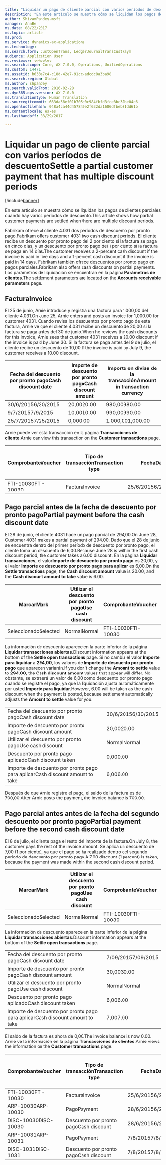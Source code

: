 ```yaml
---
title: "Liquidar un pago de cliente parcial con varios períodos de descuento"
description: "En este artículo se muestra cómo se liquidan los pagos de clientes parciales cuando hay varios períodos de descuento."
author: ShivamPandey-msft
manager: AnnBe
ms.date: 08/22/2017
ms.topic: article
ms.prod: 
ms.service: dynamics-ax-applications
ms.technology: 
ms.search.form: CustOpenTrans, LedgerJournalTransCustPaym
audience: Application User
ms.reviewer: twheeloc
ms.search.scope: Core, AX 7.0.0, Operations, UnifiedOperations
ms.custom: 14471
ms.assetid: b633a7c4-c18d-42e7-91cc-adcdc8a3ba98
ms.search.region: Global
ms.author: shpandey
ms.search.validFrom: 2016-02-28
ms.dyn365.ops.version: AX 7.0.0
ms.translationtype: Human Translation
ms.sourcegitcommit: 663da58ef01b705c0c984fbfd3fce8bc31be04c6
ms.openlocfilehash: 048a4ca44d457849e2f632da1686dfbeb81dd61b
ms.contentlocale: es-es
ms.lasthandoff: 08/29/2017

---
```


# <a name="settle-a-partial-customer-payment-that-has-multiple-discount-periods"></a><span data-ttu-id="9e61c-103">Liquidar un pago de cliente parcial con varios períodos de descuento</span><span class="sxs-lookup"><span data-stu-id="9e61c-103">Settle a partial customer payment that has multiple discount periods</span></span>

[!include[banner](../includes/banner.md)]


<span data-ttu-id="9e61c-104">En este artículo se muestra cómo se liquidan los pagos de clientes parciales cuando hay varios períodos de descuento.</span><span class="sxs-lookup"><span data-stu-id="9e61c-104">This article shows how partial customer payments are settled when there are multiple discount periods.</span></span>

<span data-ttu-id="9e61c-105">Fabrikam ofrece al cliente 4.031 dos períodos de descuento por pronto pago.</span><span class="sxs-lookup"><span data-stu-id="9e61c-105">Fabrikam offers customer 4031 two cash discount periods.</span></span> <span data-ttu-id="9e61c-106">El cliente recibe un descuento por pronto pago del 2 por ciento si la factura se paga en cinco días, y un descuento por pronto pago del 1 por ciento si la factura se paga en 14 días.</span><span class="sxs-lookup"><span data-stu-id="9e61c-106">The customer receives a 2-percent cash discount if the invoice is paid in five days and a 1-percent cash discount if the invoice is paid in 14 days.</span></span> <span data-ttu-id="9e61c-107">Fabrikam también ofrece descuentos por pronto pago en pagos parciales.</span><span class="sxs-lookup"><span data-stu-id="9e61c-107">Fabrikam also offers cash discounts on partial payments.</span></span> <span data-ttu-id="9e61c-108">Los parámetros de liquidación se encuentran en la página **Parámetros de clientes**.</span><span class="sxs-lookup"><span data-stu-id="9e61c-108">The settlement parameters are located on the **Accounts receivable parameters** page.</span></span>

## <a name="invoice"></a><span data-ttu-id="9e61c-109">Factura</span><span class="sxs-lookup"><span data-stu-id="9e61c-109">Invoice</span></span>
<span data-ttu-id="9e61c-110">El 25 de junio, Arnie introduce y registra una factura para 1.000,00 del cliente 4.031.</span><span class="sxs-lookup"><span data-stu-id="9e61c-110">On June 25, Arnie enters and posts an invoice for 1,000.00 for customer 4031.</span></span> <span data-ttu-id="9e61c-111">Cuando revisa los descuentos por pronto pago de esta factura, Arnie ve que el cliente 4.031 recibe un descuento de 20,00 si la factura se paga antes del 30 de junio.</span><span class="sxs-lookup"><span data-stu-id="9e61c-111">When he reviews the cash discounts for this invoice, Arnie sees that customer 4031 receives a 20.00 discount if the invoice is paid by June 30.</span></span> <span data-ttu-id="9e61c-112">Si la factura se paga antes del 9 de julio, el cliente recibe un descuento de 10,00.</span><span class="sxs-lookup"><span data-stu-id="9e61c-112">If the invoice is paid by July 9, the customer receives a 10.00 discount.</span></span>

| <span data-ttu-id="9e61c-113">Fecha del descuento por pronto pago</span><span class="sxs-lookup"><span data-stu-id="9e61c-113">Cash discount date</span></span> | <span data-ttu-id="9e61c-114">Importe de descuento por pronto pago</span><span class="sxs-lookup"><span data-stu-id="9e61c-114">Cash discount amount</span></span> | <span data-ttu-id="9e61c-115">Importe en divisa de la transacción</span><span class="sxs-lookup"><span data-stu-id="9e61c-115">Amount in transaction currency</span></span> |
|--------------------|----------------------|--------------------------------|
| <span data-ttu-id="9e61c-116">30/6/2015</span><span class="sxs-lookup"><span data-stu-id="9e61c-116">6/30/2015</span></span>          | <span data-ttu-id="9e61c-117">20,00</span><span class="sxs-lookup"><span data-stu-id="9e61c-117">20.00</span></span>                | <span data-ttu-id="9e61c-118">980,00</span><span class="sxs-lookup"><span data-stu-id="9e61c-118">980.00</span></span>                         |
| <span data-ttu-id="9e61c-119">9/7/2015</span><span class="sxs-lookup"><span data-stu-id="9e61c-119">7/9/2015</span></span>           | <span data-ttu-id="9e61c-120">10,00</span><span class="sxs-lookup"><span data-stu-id="9e61c-120">10.00</span></span>                | <span data-ttu-id="9e61c-121">990,00</span><span class="sxs-lookup"><span data-stu-id="9e61c-121">990.00</span></span>                         |
| <span data-ttu-id="9e61c-122">25/7/2015</span><span class="sxs-lookup"><span data-stu-id="9e61c-122">7/25/2015</span></span>          | <span data-ttu-id="9e61c-123">0,00</span><span class="sxs-lookup"><span data-stu-id="9e61c-123">0.00</span></span>                 | <span data-ttu-id="9e61c-124">1.000,00</span><span class="sxs-lookup"><span data-stu-id="9e61c-124">1,000.00</span></span>                       |

<span data-ttu-id="9e61c-125">Arnie puede ver esta transacción en la página **Transacciones de cliente**.</span><span class="sxs-lookup"><span data-stu-id="9e61c-125">Arnie can view this transaction on the **Customer transactions** page.</span></span>

| <span data-ttu-id="9e61c-126">Comprobante</span><span class="sxs-lookup"><span data-stu-id="9e61c-126">Voucher</span></span>   | <span data-ttu-id="9e61c-127">Tipo de transacción</span><span class="sxs-lookup"><span data-stu-id="9e61c-127">Transaction type</span></span> | <span data-ttu-id="9e61c-128">Fecha</span><span class="sxs-lookup"><span data-stu-id="9e61c-128">Date</span></span>      | <span data-ttu-id="9e61c-129">Factura</span><span class="sxs-lookup"><span data-stu-id="9e61c-129">Invoice</span></span> | <span data-ttu-id="9e61c-130">Importe en débito en divisa de transacción</span><span class="sxs-lookup"><span data-stu-id="9e61c-130">Amount in transaction currency debit</span></span> | <span data-ttu-id="9e61c-131">Importe en crédito en divisa de transacción</span><span class="sxs-lookup"><span data-stu-id="9e61c-131">Amount in transaction currency credit</span></span> | <span data-ttu-id="9e61c-132">Saldo</span><span class="sxs-lookup"><span data-stu-id="9e61c-132">Balance</span></span>  | <span data-ttu-id="9e61c-133">Divisa</span><span class="sxs-lookup"><span data-stu-id="9e61c-133">Currency</span></span> |
|-----------|------------------|-----------|---------|--------------------------------------|---------------------------------------|----------|----------|
| <span data-ttu-id="9e61c-134">FTI-10030</span><span class="sxs-lookup"><span data-stu-id="9e61c-134">FTI-10030</span></span> | <span data-ttu-id="9e61c-135">Factura</span><span class="sxs-lookup"><span data-stu-id="9e61c-135">Invoice</span></span>          | <span data-ttu-id="9e61c-136">25/6/2015</span><span class="sxs-lookup"><span data-stu-id="9e61c-136">6/25/2015</span></span> | <span data-ttu-id="9e61c-137">10030</span><span class="sxs-lookup"><span data-stu-id="9e61c-137">10030</span></span>   | <span data-ttu-id="9e61c-138">1.000,00</span><span class="sxs-lookup"><span data-stu-id="9e61c-138">1,000.00</span></span>                             |                                       | <span data-ttu-id="9e61c-139">1.000,00</span><span class="sxs-lookup"><span data-stu-id="9e61c-139">1,000.00</span></span> | <span data-ttu-id="9e61c-140">USD</span><span class="sxs-lookup"><span data-stu-id="9e61c-140">USD</span></span>      |

## <a name="partial-payment-before-the-cash-discount-date"></a><span data-ttu-id="9e61c-141">Pago parcial antes de la fecha de descuento por pronto pago</span><span class="sxs-lookup"><span data-stu-id="9e61c-141">Partial payment before the cash discount date</span></span>
<span data-ttu-id="9e61c-142">El 28 de junio, el cliente 4031 hace un pago parcial de 294,00.</span><span class="sxs-lookup"><span data-stu-id="9e61c-142">On June 28, Customer 4031 makes a partial payment of 294.00.</span></span> <span data-ttu-id="9e61c-143">Dado que el 28 de junio se encuentra dentro del primer período de descuento por pronto pago, el cliente toma un descuento de 6,00.</span><span class="sxs-lookup"><span data-stu-id="9e61c-143">Because June 28 is within the first cash discount period, the customer takes a 6.00 discount.</span></span> <span data-ttu-id="9e61c-144">En la página **Liquidar transacciones**, el valor**Importe de descuento por pronto pago** es 20,00, y el valor **Importe de descuento por pronto pago para aplicar** es 6,00.</span><span class="sxs-lookup"><span data-stu-id="9e61c-144">On the **Settle transactions** page, the **Cash discount amount** value is 20.00, and the **Cash discount amount to take** value is 6.00.</span></span>

| <span data-ttu-id="9e61c-145">Marcar</span><span class="sxs-lookup"><span data-stu-id="9e61c-145">Mark</span></span>     | <span data-ttu-id="9e61c-146">Utilizar el descuento por pronto pago</span><span class="sxs-lookup"><span data-stu-id="9e61c-146">Use cash discount</span></span> | <span data-ttu-id="9e61c-147">Comprobante</span><span class="sxs-lookup"><span data-stu-id="9e61c-147">Voucher</span></span>   | <span data-ttu-id="9e61c-148">Cuenta</span><span class="sxs-lookup"><span data-stu-id="9e61c-148">Account</span></span> | <span data-ttu-id="9e61c-149">Fecha</span><span class="sxs-lookup"><span data-stu-id="9e61c-149">Date</span></span>      | <span data-ttu-id="9e61c-150">Fecha de vencimiento</span><span class="sxs-lookup"><span data-stu-id="9e61c-150">Due date</span></span>  | <span data-ttu-id="9e61c-151">Factura</span><span class="sxs-lookup"><span data-stu-id="9e61c-151">Invoice</span></span> | <span data-ttu-id="9e61c-152">Importe en divisa de la transacción</span><span class="sxs-lookup"><span data-stu-id="9e61c-152">Amount in transaction currency</span></span> | <span data-ttu-id="9e61c-153">Divisa</span><span class="sxs-lookup"><span data-stu-id="9e61c-153">Currency</span></span> | <span data-ttu-id="9e61c-154">Importe para liquidar</span><span class="sxs-lookup"><span data-stu-id="9e61c-154">Amount to settle</span></span> |
|----------|-------------------|-----------|---------|-----------|-----------|---------|--------------------------------|----------|------------------|
| <span data-ttu-id="9e61c-155">Seleccionado</span><span class="sxs-lookup"><span data-stu-id="9e61c-155">Selected</span></span> | <span data-ttu-id="9e61c-156">Normal</span><span class="sxs-lookup"><span data-stu-id="9e61c-156">Normal</span></span>            | <span data-ttu-id="9e61c-157">FTI-10030</span><span class="sxs-lookup"><span data-stu-id="9e61c-157">FTI-10030</span></span> | <span data-ttu-id="9e61c-158">4031</span><span class="sxs-lookup"><span data-stu-id="9e61c-158">4031</span></span>    | <span data-ttu-id="9e61c-159">25/6/2015</span><span class="sxs-lookup"><span data-stu-id="9e61c-159">6/25/2015</span></span> | <span data-ttu-id="9e61c-160">25/7/2015</span><span class="sxs-lookup"><span data-stu-id="9e61c-160">7/25/2015</span></span> | <span data-ttu-id="9e61c-161">10030</span><span class="sxs-lookup"><span data-stu-id="9e61c-161">10030</span></span>   | <span data-ttu-id="9e61c-162">1.000,00</span><span class="sxs-lookup"><span data-stu-id="9e61c-162">1,000.00</span></span>                       | <span data-ttu-id="9e61c-163">USD</span><span class="sxs-lookup"><span data-stu-id="9e61c-163">USD</span></span>      | <span data-ttu-id="9e61c-164">294,00</span><span class="sxs-lookup"><span data-stu-id="9e61c-164">294.00</span></span>           |

<span data-ttu-id="9e61c-165">La información de descuento aparece en la parte inferior de la página **Liquidar transacciones abiertas**.</span><span class="sxs-lookup"><span data-stu-id="9e61c-165">Discount information appears at the bottom of the **Settle open transactions** page.</span></span> <span data-ttu-id="9e61c-166">Si no cambia el valor **Importe para liquidar** a **294,00**, los valores de **Importe de descuento por pronto pago** que aparecen variarán.</span><span class="sxs-lookup"><span data-stu-id="9e61c-166">If you don't change the **Amount to settle** value to **294.00**, the **Cash discount amount** values that appear will differ.</span></span> <span data-ttu-id="9e61c-167">No obstante, se extraerá un valor de 6,00 como descuento por pronto pago cuando se registre el pago, ya que la liquidación ajusta automáticamente por usted **Importe para liquidar**.</span><span class="sxs-lookup"><span data-stu-id="9e61c-167">However, 6.00 will be taken as the cash discount when the payment is posted, because settlement automatically adjusts the **Amount to settle** value for you.</span></span>

|                              |           |
|------------------------------|-----------|
| <span data-ttu-id="9e61c-168">Fecha del descuento por pronto pago</span><span class="sxs-lookup"><span data-stu-id="9e61c-168">Cash discount date</span></span>           | <span data-ttu-id="9e61c-169">30/6/2015</span><span class="sxs-lookup"><span data-stu-id="9e61c-169">6/30/2015</span></span> |
| <span data-ttu-id="9e61c-170">Importe de descuento por pronto pago</span><span class="sxs-lookup"><span data-stu-id="9e61c-170">Cash discount amount</span></span>         | <span data-ttu-id="9e61c-171">20,00</span><span class="sxs-lookup"><span data-stu-id="9e61c-171">20.00</span></span>     |
| <span data-ttu-id="9e61c-172">Utilizar el descuento por pronto pago</span><span class="sxs-lookup"><span data-stu-id="9e61c-172">Use cash discount</span></span>            | <span data-ttu-id="9e61c-173">Normal</span><span class="sxs-lookup"><span data-stu-id="9e61c-173">Normal</span></span>    |
| <span data-ttu-id="9e61c-174">Descuento por pronto pago aplicado</span><span class="sxs-lookup"><span data-stu-id="9e61c-174">Cash discount taken</span></span>          | <span data-ttu-id="9e61c-175">0,00</span><span class="sxs-lookup"><span data-stu-id="9e61c-175">0.00</span></span>      |
| <span data-ttu-id="9e61c-176">Importe de descuento por pronto pago para aplicar</span><span class="sxs-lookup"><span data-stu-id="9e61c-176">Cash discount amount to take</span></span> | <span data-ttu-id="9e61c-177">6,00</span><span class="sxs-lookup"><span data-stu-id="9e61c-177">6.00</span></span>      |

<span data-ttu-id="9e61c-178">Después de que Arnie registre el pago, el saldo de la factura es de 700,00.</span><span class="sxs-lookup"><span data-stu-id="9e61c-178">After Arnie posts the payment, the invoice balance is 700.00.</span></span>

## <a name="partial-payment-before-the-second-cash-discount-date"></a><span data-ttu-id="9e61c-179">Pago parcial antes antes de la fecha del segundo descuento por pronto pago</span><span class="sxs-lookup"><span data-stu-id="9e61c-179">Partial payment before the second cash discount date</span></span>
<span data-ttu-id="9e61c-180">El 8 de julio, el cliente paga el resto del importe de la factura.</span><span class="sxs-lookup"><span data-stu-id="9e61c-180">On July 8, the customer pays the rest of the invoice amount.</span></span> <span data-ttu-id="9e61c-181">Se aplica un descuento de 7,00 (1 por ciento), ya que el pago se ha realizado dentro del segundo período de descuento por pronto pago.</span><span class="sxs-lookup"><span data-stu-id="9e61c-181">A 7.00 discount (1 percent) is taken, because the payment was made within the second cash discount period.</span></span>

| <span data-ttu-id="9e61c-182">Marcar</span><span class="sxs-lookup"><span data-stu-id="9e61c-182">Mark</span></span>     | <span data-ttu-id="9e61c-183">Utilizar el descuento por pronto pago</span><span class="sxs-lookup"><span data-stu-id="9e61c-183">Use cash discount</span></span> | <span data-ttu-id="9e61c-184">Comprobante</span><span class="sxs-lookup"><span data-stu-id="9e61c-184">Voucher</span></span>   | <span data-ttu-id="9e61c-185">Cuenta</span><span class="sxs-lookup"><span data-stu-id="9e61c-185">Account</span></span> | <span data-ttu-id="9e61c-186">Fecha</span><span class="sxs-lookup"><span data-stu-id="9e61c-186">Date</span></span>      | <span data-ttu-id="9e61c-187">Fecha de vencimiento</span><span class="sxs-lookup"><span data-stu-id="9e61c-187">Due date</span></span>  | <span data-ttu-id="9e61c-188">Factura</span><span class="sxs-lookup"><span data-stu-id="9e61c-188">Invoice</span></span> | <span data-ttu-id="9e61c-189">Importe en débito en divisa de transacción</span><span class="sxs-lookup"><span data-stu-id="9e61c-189">Amount in transaction currency debit</span></span> | <span data-ttu-id="9e61c-190">Importe en crédito en divisa de transacción</span><span class="sxs-lookup"><span data-stu-id="9e61c-190">Amount in transaction currency credit</span></span> | <span data-ttu-id="9e61c-191">Divisa</span><span class="sxs-lookup"><span data-stu-id="9e61c-191">Currency</span></span> | <span data-ttu-id="9e61c-192">Importe para liquidar</span><span class="sxs-lookup"><span data-stu-id="9e61c-192">Amount to settle</span></span> |
|----------|-------------------|-----------|---------|-----------|-----------|---------|--------------------------------------|---------------------------------------|----------|------------------|
| <span data-ttu-id="9e61c-193">Seleccionado</span><span class="sxs-lookup"><span data-stu-id="9e61c-193">Selected</span></span> | <span data-ttu-id="9e61c-194">Normal</span><span class="sxs-lookup"><span data-stu-id="9e61c-194">Normal</span></span>            | <span data-ttu-id="9e61c-195">FTI-10030</span><span class="sxs-lookup"><span data-stu-id="9e61c-195">FTI-10030</span></span> | <span data-ttu-id="9e61c-196">4031</span><span class="sxs-lookup"><span data-stu-id="9e61c-196">4031</span></span>    | <span data-ttu-id="9e61c-197">25/6/2015</span><span class="sxs-lookup"><span data-stu-id="9e61c-197">6/25/2015</span></span> | <span data-ttu-id="9e61c-198">25/7/2015</span><span class="sxs-lookup"><span data-stu-id="9e61c-198">7/25/2015</span></span> | <span data-ttu-id="9e61c-199">10030</span><span class="sxs-lookup"><span data-stu-id="9e61c-199">10030</span></span>   | <span data-ttu-id="9e61c-200">700,00</span><span class="sxs-lookup"><span data-stu-id="9e61c-200">700.00</span></span>                               |                                       | <span data-ttu-id="9e61c-201">USD</span><span class="sxs-lookup"><span data-stu-id="9e61c-201">USD</span></span>      | <span data-ttu-id="9e61c-202">693,00</span><span class="sxs-lookup"><span data-stu-id="9e61c-202">693.00</span></span>           |

<span data-ttu-id="9e61c-203">La información de descuento aparece en la parte inferior de la página **Liquidar transacciones abiertas**.</span><span class="sxs-lookup"><span data-stu-id="9e61c-203">Discount information appears at the bottom of the **Settle open transactions** page.</span></span>

|                              |           |
|------------------------------|-----------|
| <span data-ttu-id="9e61c-204">Fecha del descuento por pronto pago</span><span class="sxs-lookup"><span data-stu-id="9e61c-204">Cash discount date</span></span>           | <span data-ttu-id="9e61c-205">7/09/2015</span><span class="sxs-lookup"><span data-stu-id="9e61c-205">7/09/2015</span></span> |
| <span data-ttu-id="9e61c-206">Importe de descuento por pronto pago</span><span class="sxs-lookup"><span data-stu-id="9e61c-206">Cash discount amount</span></span>         | <span data-ttu-id="9e61c-207">30,00</span><span class="sxs-lookup"><span data-stu-id="9e61c-207">30.00</span></span>     |
| <span data-ttu-id="9e61c-208">Utilizar el descuento por pronto pago</span><span class="sxs-lookup"><span data-stu-id="9e61c-208">Use cash discount</span></span>            | <span data-ttu-id="9e61c-209">Normal</span><span class="sxs-lookup"><span data-stu-id="9e61c-209">Normal</span></span>    |
| <span data-ttu-id="9e61c-210">Descuento por pronto pago aplicado</span><span class="sxs-lookup"><span data-stu-id="9e61c-210">Cash discount taken</span></span>          | <span data-ttu-id="9e61c-211">6,00</span><span class="sxs-lookup"><span data-stu-id="9e61c-211">6.00</span></span>      |
| <span data-ttu-id="9e61c-212">Importe de descuento por pronto pago para aplicar</span><span class="sxs-lookup"><span data-stu-id="9e61c-212">Cash discount amount to take</span></span> | <span data-ttu-id="9e61c-213">7,00</span><span class="sxs-lookup"><span data-stu-id="9e61c-213">7.00</span></span>      |

<span data-ttu-id="9e61c-214">El saldo de la factura es ahora de 0,00.</span><span class="sxs-lookup"><span data-stu-id="9e61c-214">The invoice balance is now 0.00.</span></span> <span data-ttu-id="9e61c-215">Arnie ve la información en la página **Transacciones de clientes**.</span><span class="sxs-lookup"><span data-stu-id="9e61c-215">Arnie views the information on the **Customer transactions** page.</span></span>

| <span data-ttu-id="9e61c-216">Comprobante</span><span class="sxs-lookup"><span data-stu-id="9e61c-216">Voucher</span></span>    | <span data-ttu-id="9e61c-217">Tipo de transacción</span><span class="sxs-lookup"><span data-stu-id="9e61c-217">Transaction type</span></span> | <span data-ttu-id="9e61c-218">Fecha</span><span class="sxs-lookup"><span data-stu-id="9e61c-218">Date</span></span>      | <span data-ttu-id="9e61c-219">Factura</span><span class="sxs-lookup"><span data-stu-id="9e61c-219">Invoice</span></span> | <span data-ttu-id="9e61c-220">Importe en débito en divisa de transacción</span><span class="sxs-lookup"><span data-stu-id="9e61c-220">Amount in transaction currency debit</span></span> | <span data-ttu-id="9e61c-221">Importe en crédito en divisa de transacción</span><span class="sxs-lookup"><span data-stu-id="9e61c-221">Amount in transaction currency credit</span></span> | <span data-ttu-id="9e61c-222">Saldo</span><span class="sxs-lookup"><span data-stu-id="9e61c-222">Balance</span></span> | <span data-ttu-id="9e61c-223">Divisa</span><span class="sxs-lookup"><span data-stu-id="9e61c-223">Currency</span></span> |
|------------|------------------|-----------|---------|--------------------------------------|---------------------------------------|---------|----------|
| <span data-ttu-id="9e61c-224">FTI-10030</span><span class="sxs-lookup"><span data-stu-id="9e61c-224">FTI-10030</span></span>  | <span data-ttu-id="9e61c-225">Factura</span><span class="sxs-lookup"><span data-stu-id="9e61c-225">Invoice</span></span>          | <span data-ttu-id="9e61c-226">25/6/2015</span><span class="sxs-lookup"><span data-stu-id="9e61c-226">6/25/2015</span></span> | <span data-ttu-id="9e61c-227">10030</span><span class="sxs-lookup"><span data-stu-id="9e61c-227">10030</span></span>   | <span data-ttu-id="9e61c-228">1.000,00</span><span class="sxs-lookup"><span data-stu-id="9e61c-228">1,000.00</span></span>                             |                                       | <span data-ttu-id="9e61c-229">0,00</span><span class="sxs-lookup"><span data-stu-id="9e61c-229">0.00</span></span>    | <span data-ttu-id="9e61c-230">USD</span><span class="sxs-lookup"><span data-stu-id="9e61c-230">USD</span></span>      |
| <span data-ttu-id="9e61c-231">ARP-10030</span><span class="sxs-lookup"><span data-stu-id="9e61c-231">ARP-10030</span></span>  |  <span data-ttu-id="9e61c-232">Pago</span><span class="sxs-lookup"><span data-stu-id="9e61c-232">Payment</span></span>         | <span data-ttu-id="9e61c-233">28/6/2015</span><span class="sxs-lookup"><span data-stu-id="9e61c-233">6/28/2015</span></span> |         |                                      | <span data-ttu-id="9e61c-234">294,00</span><span class="sxs-lookup"><span data-stu-id="9e61c-234">294.00</span></span>                                | <span data-ttu-id="9e61c-235">0,00</span><span class="sxs-lookup"><span data-stu-id="9e61c-235">0.00</span></span>    | <span data-ttu-id="9e61c-236">USD</span><span class="sxs-lookup"><span data-stu-id="9e61c-236">USD</span></span>      |
| <span data-ttu-id="9e61c-237">DISC-10030</span><span class="sxs-lookup"><span data-stu-id="9e61c-237">DISC-10030</span></span> |  <span data-ttu-id="9e61c-238">Descuento por pronto pago</span><span class="sxs-lookup"><span data-stu-id="9e61c-238">Cash discount</span></span>   | <span data-ttu-id="9e61c-239">28/6/2015</span><span class="sxs-lookup"><span data-stu-id="9e61c-239">6/28/2015</span></span> |         |                                      | <span data-ttu-id="9e61c-240">6,00</span><span class="sxs-lookup"><span data-stu-id="9e61c-240">6.00</span></span>                                  | <span data-ttu-id="9e61c-241">0,00</span><span class="sxs-lookup"><span data-stu-id="9e61c-241">0.00</span></span>    | <span data-ttu-id="9e61c-242">USD</span><span class="sxs-lookup"><span data-stu-id="9e61c-242">USD</span></span>      |
| <span data-ttu-id="9e61c-243">ARP-10031</span><span class="sxs-lookup"><span data-stu-id="9e61c-243">ARP-10031</span></span>  |  <span data-ttu-id="9e61c-244">Pago</span><span class="sxs-lookup"><span data-stu-id="9e61c-244">Payment</span></span>         | <span data-ttu-id="9e61c-245">7/8/2015</span><span class="sxs-lookup"><span data-stu-id="9e61c-245">7/8/2015</span></span>  |         |                                      | <span data-ttu-id="9e61c-246">693,00</span><span class="sxs-lookup"><span data-stu-id="9e61c-246">693.00</span></span>                                | <span data-ttu-id="9e61c-247">0,00</span><span class="sxs-lookup"><span data-stu-id="9e61c-247">0.00</span></span>    | <span data-ttu-id="9e61c-248">USD</span><span class="sxs-lookup"><span data-stu-id="9e61c-248">USD</span></span>      |
| <span data-ttu-id="9e61c-249">DISC-1031</span><span class="sxs-lookup"><span data-stu-id="9e61c-249">DISC-1031</span></span>  |  <span data-ttu-id="9e61c-250">Descuento por pronto pago</span><span class="sxs-lookup"><span data-stu-id="9e61c-250">Cash discount</span></span>   | <span data-ttu-id="9e61c-251">7/8/2015</span><span class="sxs-lookup"><span data-stu-id="9e61c-251">7/8/2015</span></span>  |         |                                      | <span data-ttu-id="9e61c-252">7,00</span><span class="sxs-lookup"><span data-stu-id="9e61c-252">7.00</span></span>                                  | <span data-ttu-id="9e61c-253">0,00</span><span class="sxs-lookup"><span data-stu-id="9e61c-253">0.00</span></span>    | <span data-ttu-id="9e61c-254">USD</span><span class="sxs-lookup"><span data-stu-id="9e61c-254">USD</span></span>      |






